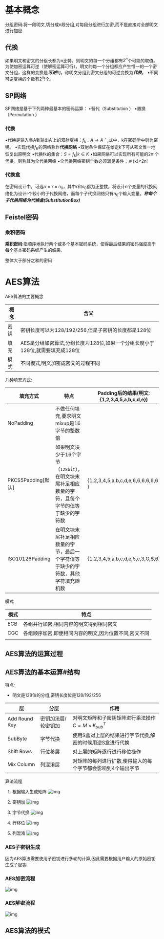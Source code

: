 # 基本概念

分组密码:将一段明文,切分成n段分组,对每段分组进行加密,而不是直接对全部明文进行加密.

## 代换

如果明文和密文的分组长都为n比特，则明文的每一个分组都有$2^n$个可能的取值。为使加密运算可逆（使解密运算可行），明文的每一个分组都应产生惟一的一个密文分组，这样的变换是***可逆***的，称明文分组到密文分组的可逆变换为***代换***。
•不同可逆变换的个数有$2^n!$个。

## SP网络

SP网络是基于下列两种最基本的密码运算：
•替代（Substitution ）
•置换（Permutation ）

### 代换

•代换是输入集A到输出A’上的双射变换：$f_k：A \rightarrow A＇$,式中，k在密码学中则为密钥。
•实现代换$f_K$的网络称作**代换网络**
•双射条件保证在给定k下可从密文惟一地恢复出原明文
•代换fk的集合：$S={f_k|k\in K}$
•如果网络可以实现所有可能的2n!个代换，则称其为全代换网络
•全代换网络密钥个数必须满足条件：＃{k}≥2n!

### 代换盒

在密码设计中，可选$n=r\times n_0$，其中*r*和$n_0$都为正整数，将设计n个变量的代换网络化为设计r个较小的子代换网络，而每个子代换网络只有$n_0$个输入变量。***称每个子代换网络为代换盒(SubstitutionBox)***

## Feistel密码

### 乘积密码

**乘积密码**:指顺序地执行两个或多个基本密码系统，使得最后结果的密码强度高于每个基本密码系统产生的结果.

整体大于部分之和的密码



# AES算法

AES算法的主要概念

| 概念 | 含义                                                         |
| ---- | ------------------------------------------------------------ |
| 密钥 | 密钥长度可以为128/192/256,但是子密钥的长度都是128位          |
| 填充 | AES是分组加密算法,分组长度为128位,如果一个分组长度小于128位,就需要填充成128位 |
| 模式 | 不同模式,明文加密成密文的过程不同                            |

几种填充方式:

| 填充方式           | 特点                                                         | Padding后的结果(明文:{1,2,3,4,5,a,b,c,d,e}) |
| ------------------ | ------------------------------------------------------------ | ------------------------------------------- |
| NoPadding          | 不做任何填充,要求明文mixup是16字节的整数倍                   |                                             |
| PKCS5Padding[默认] | 如果明文块少于16个字节（`128bit`），在明文块末尾补足相应数量的字符，且每个字节的值等于缺少的字符数 | {1,2,3,4,5,a,b,c,d,e,6,6,6,6,6,6 }          |
| ISO10126Padding    | 在明文块末尾补足相应数量的字节，最后一个字符值等于缺少的字符数，其他字符填充随机数 | {1,2,3,4,5,a,b,c,d,e,5,c,3,G,$,6}           |



模式

| 模式 | 特点                                                  |
| ---- | ----------------------------------------------------- |
| ECB  | 各组并行加密,相同内容的明文得到相同密文               |
| CGC  | 各组顺序加密,即便相同内容的明文,因为位置不同,密文不同 |
|      |                                                       |



## AES算法的运算过程

## AES算法的基本运算#结构

特点:

- 明文是128位的分组,密钥长度位是128/192/256

| 层            | 分层                | 作用                                                         |
| ------------- | ------------------- | ------------------------------------------------------------ |
| Add Round Key | 密钥加法层/轮密钥加 | 对明文矩阵和子密钥矩阵进行乘法操作$C=M×K_{sub}^T$            |
| SubByte       | 字节代换            | 使用S盒对上层的结果进行字节代换,解密的时候用逆S盒进行代换    |
| Shift Rows    | 行位移层            | 对上层的矩阵逐行进行移位操作                                 |
| Mix Column    | 列混淆层            | 对矩阵的每列进行扩散,使得输入的每个字节都会影响到4个输出字节 |

算法流程

1. 根据输入生成矩阵
![img](https://qingbin.oss-cn-chengdu.aliyuncs.com/img/2023/20230218191352.jpg)

2. 密钥加
![img](https://qingbin.oss-cn-chengdu.aliyuncs.com/img/2023/20230218191745.jpg)

3. 字节代换
![img](https://qingbin.oss-cn-chengdu.aliyuncs.com/img/2023/20230218191919.jpg)

4. 行移位
![img](https://qingbin.oss-cn-chengdu.aliyuncs.com/img/2023/20230218192123.jpg)

5. 列混淆
![img](https://qingbin.oss-cn-chengdu.aliyuncs.com/img/2023/20230218192804.jpg)

### AES子密钥生成

因为AES算法需要使用子密钥进行多轮的计算,因此需要根据用户输入的原始密钥生成子密钥.



### AES加密流程

![img](https://qingbin.oss-cn-chengdu.aliyuncs.com/img/2023/20230218193303.jpg)



### AES解密流程

![img](https://qingbin.oss-cn-chengdu.aliyuncs.com/img/2023/20230218193135.jpg)



## AES算法的模式

